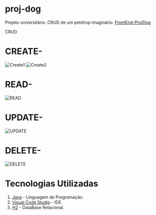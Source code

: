 # proj-dog
Projeto universitário. CRUD de um petshop imaginário.
[FrontEnd-ProjDog](https://github.com/JeanRodrigues1/proj-dog-front/tree/main)


CRUD

# CREATE-
![Create1](https://github.com/user-attachments/assets/70883f3a-753e-4a48-ba93-63f5ee7cdbc4)
![Create2](https://github.com/user-attachments/assets/9c7535e6-3242-435f-aee3-e5bf5322e0ae)

# READ-
![READ](https://github.com/user-attachments/assets/fd9f69e3-1662-4175-bc1c-a1d4e7a56559)

# UPDATE-
![UPDATE](https://github.com/user-attachments/assets/a13424e0-29f4-4044-88eb-be06155f5584)

# DELETE-
![DELETE](https://github.com/user-attachments/assets/703ede5a-1224-4728-9e68-3e0119fb060b)


# Tecnologias Utilizadas
1. [Java](https://dev.java/) - Linguagem de Programação.
2. [Visual Code Studip](https://code.visualstudio.com/) - IDE.
3. [H2](https://www.h2database.com/html/main.html) - DataBase Relacional.
